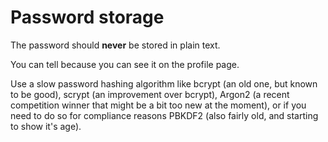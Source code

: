 
# Password storage

The password should **never** be stored in plain text.

You can tell because you can see it on the profile page.

Use a slow password hashing algorithm like bcrypt (an old one, but known to be good), scrypt (an improvement over bcrypt), Argon2 (a recent competition winner that might be a bit too new at the moment), or if you need to do so for compliance reasons PBKDF2 (also fairly old, and starting to show it's age).
